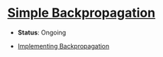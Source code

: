 # [Simple Backpropagation](https://www.youtube.com/watch?v=VMj-3S1tku0&list=PLAqhIrjkxbuWI23v9cThsA9GvCAUhRvKZ)

- **Status**: Ongoing

- [Implementing Backpropagation](01_Implementing_Backpropagation.ipynb)
